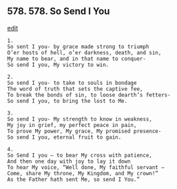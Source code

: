 
## 578.  578. So Send I You
[edit](https://docs.google.com/document/d/1cz3jkCVfgVe%2DMyGGvcygEnSFHcamTtN_/edit?mode=html)






    1.
    So sent I you- by grace made strong to triumph
    O’er hosts of hell, o’er darkness, death, and sin,
    My name to bear, and in that name to conquer-
    So send I you, My victory to win.

    2.
    So send I you- to take to souls in bondage
    The word of truth that sets the captive fee,
    To break the bonds of sin, to loose dearth’s fetters-
    So send I you, to bring the lost to Me.

    3.
    So send I you- My strength to know in weakness,
    My joy in grief, my perfect peace in pain,
    To prove My power, My grace, My promised presence-
    So send I you, eternal fruit to gain.

    4.
    So Send I you – to bear My cross with patience,
    And then one day with joy to lay it down
    To hear My voice, “Well done, My faithful servant –
    Come, share My throne, My Kingdom, and My crown!”
    As the Father hath sent Me, so send I You.”
